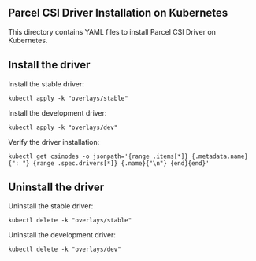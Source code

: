 ## Parcel CSI Driver Installation on Kubernetes
This directory contains YAML files to install Parcel CSI Driver on Kubernetes.

## Install the driver
Install the stable driver:

```shell script
kubectl apply -k "overlays/stable"
```

Install the development driver:
```shell script
kubectl apply -k "overlays/dev"
```

Verify the driver installation:
```shell script
kubectl get csinodes -o jsonpath='{range .items[*]} {.metadata.name}{": "} {range .spec.drivers[*]} {.name}{"\n"} {end}{end}'
```

## Uninstall the driver
Uninstall the stable driver:
```shell script
kubectl delete -k "overlays/stable"
```

Uninstall the development driver:
```shell script
kubectl delete -k "overlays/dev"
```
